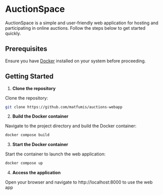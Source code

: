 # AuctionSpace

AuctionSpace is a simple and user-friendly web application for hosting and participating in online auctions. Follow the steps below to get started quickly.

## Prerequisites

Ensure you have [Docker](https://www.docker.com/) installed on your system before proceeding.

## Getting Started

1. **Clone the repository**

Clone the repository:

```bash
git clone https://github.com/matfumis/auctions-webapp
```

2. **Build the Docker container**

Navigate to the project directory and build the Docker container:

```bash
docker compose build
```

3. **Start the Docker container**

Start the container to launch the web application:

```bash
docker compose up
```

4. **Access the application**

Open your browser and navigate to http://localhost:8000 to use the web app
